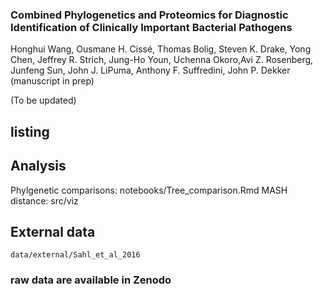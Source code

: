 ### Combined Phylogenetics and Proteomics for Diagnostic Identification of Clinically Important Bacterial Pathogens

Honghui Wang, Ousmane H. Cissé, Thomas Bolig, Steven K. Drake, Yong Chen, Jeffrey R. Strich, Jung-Ho Youn, Uchenna Okoro,Avi Z. Rosenberg, Junfeng Sun, John J. LiPuma, Anthony F. Suffredini, John P. Dekker (manuscript in prep)

(To be updated)

## listing


## Analysis
Phylgenetic comparisons:	notebooks/Tree_comparison.Rmd
MASH distance:	src/viz

## External data 
	data/external/Sahl_et_al_2016

### raw data are available in Zenodo



